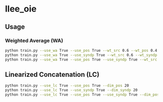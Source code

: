 # llee_oie

## Usage

### Weighted Average (WA)
```bash
python train.py --use_wa True --use_pos True --wt_src 0.6 --wt_pos 0.4
python train.py --use_wa True --use_syndp True --wt_src 0.6 --wt_syndp 0.4
python train.py --use_wa True --use_pos True --use_syndp True --wt_src 0.6 --wt_pos 0.2 --wt_syndp 0.2
```

## Linearized Concatenation (LC)
```bash
python train.py --use_lc True --use_pos True --dim_pos 20
python train.py --use_lc True --use_syndp True --dim_syndp 20
python train.py --use_lc True --use_pos True --use_syndp True --dim_pos 20 --dim_syndp 20
```
